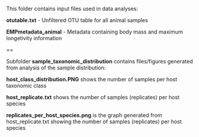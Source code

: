 This folder contains input files used in data analyses:


<b>otutable.txt</b> - Unfiltered OTU table for all animal samples

<b>EMPmetadata_animal</b> - Metadata containing body mass and maximum longetivity information

==

Subfolder <b>sample_taxonomic_distribution</b> contains files/figures generated from analysis of the sample distribution:

<b>host_class_distribution.PNG</b> shows the number of samples per host taxonomic class

<b>host_replicate.txt</b> shows the number of samples (replicates) per host species

<b>replicates_per_host_species.png</b> is the graph generated from host_replicate.txt showing the number of samples (replicates) per host species
